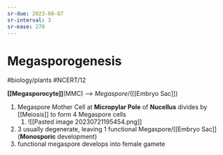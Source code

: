 ```yaml
---
sr-due: 2023-08-07
sr-interval: 3
sr-ease: 270
---
```

# Megasporogenesis
#biology/plants #NCERT/12 

**[[Megasporocyte]]**(MMC) --> *Megaspore*/([[Embryo Sac]])

1. Megaspore Mother Cell at **Micropylar Pole** of **Nucellus** divides by [[Meiosis]] to form 4 Megaspore cells
	1. ![[Pasted image 20230721195454.png]]
2. 3 usually degenerate, leaving 1 functional Megaspore/[[Embryo Sac]] (**Monosporic** development) 
3. functional megaspore develops into female gamete